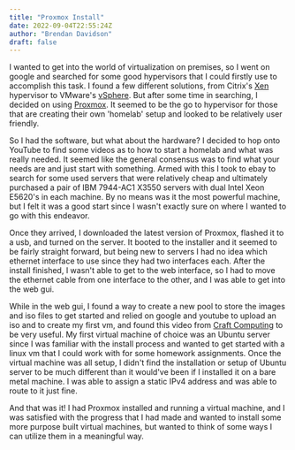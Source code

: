 ```yaml
---
title: "Proxmox Install"
date: 2022-09-04T22:55:24Z
author: "Brendan Davidson"
draft: false
---
```




I wanted to get into the world of virtualization on premises, so I went on google and searched for some good hypervisors that I could firstly use to accomplish this task. I found a few different solutions, from Citrix's [Xen]('https://xenserver.org/') hypervisor to VMware's [vSphere]('https://www.vmware.com/products/vsphere.html'). But after some time in searching, I decided on using [Proxmox]('https://www.proxmox.com/en/proxmox-ve'). It seemed to be the go to hypervisor for those that are creating their own 'homelab' setup and looked to be relatively user friendly.

 

So I had the software, but what about the hardware? I decided to hop onto YouTube to find some videos as to how to start a homelab and what was really needed. It seemed like the general consensus was to find what your needs are and just start with something. Armed with this I took to ebay to search for some used servers that were relatively cheap and ultimately purchased a pair of IBM 7944-AC1 X3550 servers with dual Intel Xeon E5620's in each machine. By no means was it the most powerful machine, but I felt it was a good start since I wasn't exactly sure on where I wanted to go with this endeavor.

Once they arrived, I downloaded the latest version of Proxmox, flashed it to a usb, and turned on the server. It booted to the installer and it seemed to be fairly straight forward, but being new to servers I had no idea which ethernet interface to use since they had two interfaces each. After the install finished, I wasn't able to get to the web interface, so I had to move the ethernet cable from one interface to the other, and I was able to get into the web gui.

 

While in the web gui, I found a way to create a new pool to store the images and iso files to get started and relied on google and youtube to upload an iso and to create my first vm, and found this video from [Craft Computing]('https://www.youtube.com/watch?v=azORbxrItOo&ab_channel=CraftComputing') to be very useful. My first virtual machine of choice was an Ubuntu server since I was familiar with the install process and wanted to get started with a linux vm that I could work with for some homework assignments. Once the virtual machine was all setup, I didn't find the installation or setup of Ubuntu server to be much different than it would've been if I installed it on a bare metal machine. I was able to assign a static IPv4 address and was able to route to it just fine.

 

And that was it! I had Proxmox installed and running a virtual machine, and I was satisfied with the progress that I had made and wanted to install some more purpose built virtual machines, but wanted to think of some ways I can utilize them in a meaningful way.


